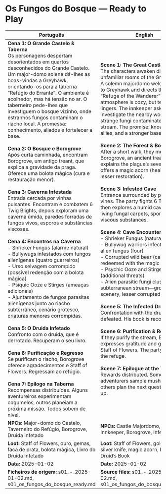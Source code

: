 # Os Fungos do Bosque — Ready to Play

| Português                                                                                                                                                                                                                                                                                                                                                                                                                                                                                                                                                                                                                                                                                                                                                                                                                                                                                                                                                                                                                                                                                                                                                                                                                                                                                                                                                                                                                                                                                                                                                                                                                                                                                                                | English                                                                                                                                                                                                                                                                                                                                                                                                                                                                                                                                                                                                                                                                                                                                                                                                                                                                                                                                                                                                                                                                                                                                                                                                                                                                                                                                                                                                                                                                                                                                                                                                                                                     |
| ------------------------------------------------------------------------------------------------------------------------------------------------------------------------------------------------------------------------------------------------------------------------------------------------------------------------------------------------------------------------------------------------------------------------------------------------------------------------------------------------------------------------------------------------------------------------------------------------------------------------------------------------------------------------------------------------------------------------------------------------------------------------------------------------------------------------------------------------------------------------------------------------------------------------------------------------------------------------------------------------------------------------------------------------------------------------------------------------------------------------------------------------------------------------------------------------------------------------------------------------------------------------------------------------------------------------------------------------------------------------------------------------------------------------------------------------------------------------------------------------------------------------------------------------------------------------------------------------------------------------------------------------------------------------------------------------------------------------ | ----------------------------------------------------------------------------------------------------------------------------------------------------------------------------------------------------------------------------------------------------------------------------------------------------------------------------------------------------------------------------------------------------------------------------------------------------------------------------------------------------------------------------------------------------------------------------------------------------------------------------------------------------------------------------------------------------------------------------------------------------------------------------------------------------------------------------------------------------------------------------------------------------------------------------------------------------------------------------------------------------------------------------------------------------------------------------------------------------------------------------------------------------------------------------------------------------------------------------------------------------------------------------------------------------------------------------------------------------------------------------------------------------------------------------------------------------------------------------------------------------------------------------------------------------------------------------------------------------------------------------------------------------------- |
| **Cena 1: O Grande Castelo & Taberna**<br>Os personagens despertam desorientados em quartos desconhecidos do Grande Castelo. Um major-domo solene dá-lhes as boas-vindas a Greyhawk, orientando-os para a taberna “Refúgio do Errante”. O ambiente é acolhedor, mas há tensão no ar. O taberneiro pede-lhes que investiguem o bosque vizinho, onde estranhos fungos contaminam o riacho local. A promessa: conhecimento, aliados e fortalecer a base.<br><br>**Cena 2: O Bosque e Borogrove**<br>Após curta caminhada, encontram Borogrove, um antigo treant, que explica a gravidade da praga. Oferece uma bolota mágica (cura e restauração menor).<br><br>**Cena 3: Caverna Infestada**<br>Entrada cercada por vinhas pulsantes. Encontram e combatem 6 Twig Blights, depois exploram uma caverna úmida, paredes forradas de fungos vivos, esporos e substâncias viscosas.<br><br>**Cena 4: Encontros na Caverna**<br>- Shrieker Fungus (alarme natural)<br>- Bullywugs infestados com fungos alienígenas (quatro guerreiros)<br>- Urso selvagem corrompido (possível redenção com a bolota mágica)<br>- Psiquic Ooze e Stirges (ameaças adicionais)<br>- Ajuntamento de fungos parasitas alienígenas junto ao riacho subterrâneo, cenário grotesco, criaturas menores corrompidas.<br><br>**Cena 5: O Druida Infetado**<br>Confronto com o druida, que é derrotado. Recuperam o seu livro.<br><br>**Cena 6: Purificação e Regresso**<br>Se purificam o riacho, Borogrove oferece agradecimentos e Staff of Flowers. Regressam ao refúgio.<br><br>**Cena 7: Epílogo na Taberna**<br>Recompensas distribuídas. Alguns aventureiros experimentam cogumelos, outros planeiam a próxima missão. Todos sobem de nível.<br> | **Scene 1: The Great Castle & Tavern**<br>The characters awaken disoriented in unfamiliar rooms of the Great Castle. A solemn majordomo welcomes them to Greyhawk and directs them to the “Refuge of the Wanderer” tavern. The atmosphere is cozy, but tension lingers. The innkeeper asks them to investigate the nearby woods, where strange fungi contaminate the stream. The promise: knowledge, allies, and a stronger base.<br><br>**Scene 2: The Forest & Borogrove**<br>After a short walk, they meet Borogrove, an ancient treant, who explains the plague’s severity. He offers a magic acorn (healing and lesser restoration).<br><br>**Scene 3: Infested Cave**<br>Entrance surrounded by pulsating vines. The party fights 6 Twig Blights, then explores a humid cave with living fungal carpets, spores, and viscous substances.<br><br>**Scene 4: Cave Encounters**<br>- Shrieker Fungus (natural alarm)<br>- Bullywug warriors infected with alien fungus (four)<br>- Corrupted wild bear (can be redeemed with the magic acorn)<br>- Psychic Ooze and Stirges (additional threats)<br>- Alien parasitic fungi cluster by the subterranean stream—grotesque scenery, lesser corrupted creatures.<br><br>**Scene 5: The Infected Druid**<br>Confrontation with the druid, who is defeated. His book is recovered.<br><br>**Scene 6: Purification & Return**<br>If they purify the stream, Borogrove expresses gratitude and gifts the Staff of Flowers. The party returns to the refuge.<br><br>**Scene 7: Epilogue at the Tavern**<br>Rewards distributed. Some adventurers sample mushrooms; others plan the next quest. All level up.<br> |
| **NPCs:** Major-domo do Castelo, Taverneiro do Refúgio, Borogrove, Druida Infetado                                                                                                                                                                                                                                                                                                                                                                                                                                                                                                                                                                                                                                                                                                                                                                                                                                                                                                                                                                                                                                                                                                                                                                                                                                                                                                                                                                                                                                                                                                                                                                                                                                       | **NPCs:** Castle Majordomo, Refuge Innkeeper, Borogrove, Infected Druid                                                                                                                                                                                                                                                                                                                                                                                                                                                                                                                                                                                                                                                                                                                                                                                                                                                                                                                                                                                                                                                                                                                                                                                                                                                                                                                                                                                                                                                                                                                                                                                     |
| **Loot:** Staff of Flowers, ouro, gemas, faca de prata, bolota mágica, Livro do Druida Infetado                                                                                                                                                                                                                                                                                                                                                                                                                                                                                                                                                                                                                                                                                                                                                                                                                                                                                                                                                                                                                                                                                                                                                                                                                                                                                                                                                                                                                                                                                                                                                                                                                          | **Loot:** Staff of Flowers, gold, gems, silver knife, magic acorn, Infected Druid’s Book                                                                                                                                                                                                                                                                                                                                                                                                                                                                                                                                                                                                                                                                                                                                                                                                                                                                                                                                                                                                                                                                                                                                                                                                                                                                                                                                                                                                                                                                                                                                                                    |
| **Data:** 2025-01-02                                                                                                                                                                                                                                                                                                                                                                                                                                                                                                                                                                                                                                                                                                                                                                                                                                                                                                                                                                                                                                                                                                                                                                                                                                                                                                                                                                                                                                                                                                                                                                                                                                                                                                     | **Date:** 2025-01-02                                                                                                                                                                                                                                                                                                                                                                                                                                                                                                                                                                                                                                                                                                                                                                                                                                                                                                                                                                                                                                                                                                                                                                                                                                                                                                                                                                                                                                                                                                                                                                                                                                        |
| **Ficheiros de origem:** s01_-_2025-01-02.md, s01_os_fungos_do_bosque_ready.md                                                                                                                                                                                                                                                                                                                                                                                                                                                                                                                                                                                                                                                                                                                                                                                                                                                                                                                                                                                                                                                                                                                                                                                                                                                                                                                                                                                                                                                                                                                                                                                                                                           | **Source files:** s01_-_2025-01-02.md, s01_os_fungos_do_bosque_ready.md                                                                                                                                                                                                                                                                                                                                                                                                                                                                                                                                                                                                                                                                                                                                                                                                                                                                                                                                                                                                                                                                                                                                                                                                                                                                                                                                                                                                                                                                                                                                                                                     |

